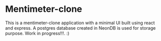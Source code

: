 # Mentimeter-clone

This is a mentimeter-clone application with a minimal UI built using react and express.
A postgres database created in NeonDB is used for storage purpose.
Work in progress!!!.
:)
